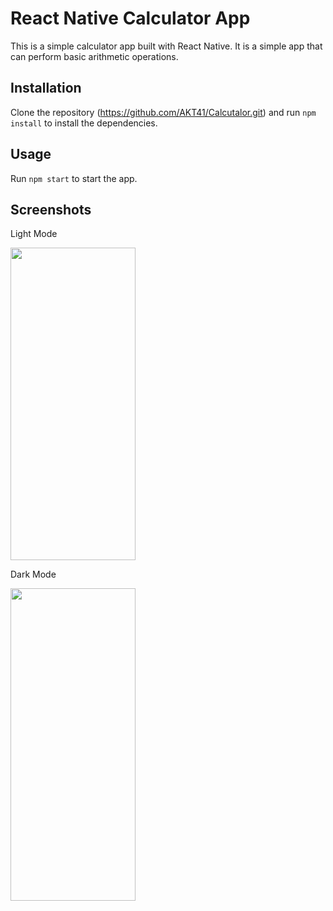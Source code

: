 <h1 align:center> React Native Calculator App</h1>

This is a simple calculator app built with React Native. It is a simple app that can perform basic arithmetic operations.

## Installation

Clone the repository (https://github.com/AKT41/Calcutalor.git) and run `npm install` to install the dependencies.

## Usage

Run `npm start` to start the app.

## Screenshots
<p>
  <p>Light Mode</p>
<img src="https://user-images.githubusercontent.com/109578564/218256373-47724aac-cb7e-4b16-b484-e38639b44d51.jpg" width="200" height="500"/>
  <p>Dark Mode</p>
<img src="https://user-images.githubusercontent.com/109578564/218256375-57062cf5-2916-4521-8199-b1c3f9c3b82c.jpg" width="200" height="500" />

</p>
